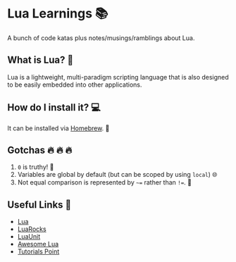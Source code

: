 # Lua Learnings :books:

A bunch of code katas plus notes/musings/ramblings about Lua.

## What is Lua? :thinking:

Lua is a lightweight, multi-paradigm scripting language that is also designed to be easily embedded into other applications.

## How do I install it? :computer:

It can be installed via [Homebrew](https://brew.sh/). :beer:

## Gotchas :fire: :fire: :fire:

1. `0` is truthy! :see_no_evil:
2. Variables are global by default (but can be scoped by using `local`) :globe_with_meridians:
3. Not equal comparison is represented by `~=` rather than `!=`. :hear_no_evil:

## Useful Links :link:

- [Lua](https://www.lua.org/start.html)
- [LuaRocks](https://luarocks.org/)
- [LuaUnit](https://github.com/bluebird75/luaunit)
- [Awesome Lua](https://github.com/LewisJEllis/awesome-lua)
- [Tutorials Point](https://www.tutorialspoint.com/lua/index.htm)

